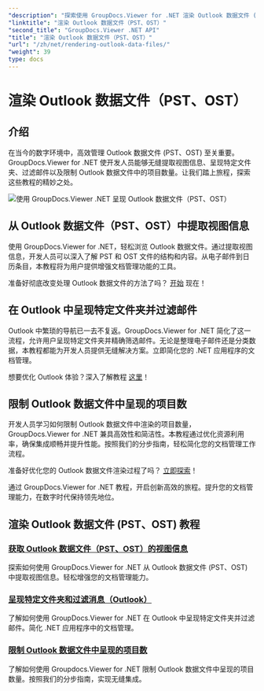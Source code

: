 ```yaml
---
"description": "探索使用 GroupDocs.Viewer for .NET 渲染 Outlook 数据文件 (PST、OST) 的教程。轻松探索高效的文档管理技巧。"
"linktitle": "渲染 Outlook 数据文件（PST、OST）"
"second_title": "GroupDocs.Viewer .NET API"
"title": "渲染 Outlook 数据文件（PST、OST）"
"url": "/zh/net/rendering-outlook-data-files/"
"weight": 39
type: docs
---
```

# 渲染 Outlook 数据文件（PST、OST）

## 介绍

在当今的数字环境中，高效管理 Outlook 数据文件 (PST、OST) 至关重要。GroupDocs.Viewer for .NET 使开发人员能够无缝提取视图信息、呈现特定文件夹、过滤邮件以及限制 Outlook 数据文件中的项目数量。让我们踏上旅程，探索这些教程的精妙之处。

![使用 GroupDocs.Viewer .NET 呈现 Outlook 数据文件（PST、OST）](/viewer/rendering-outlook-data-files/image.png)

## 从 Outlook 数据文件（PST、OST）中提取视图信息
使用 GroupDocs.Viewer for .NET，轻松浏览 Outlook 数据文件。通过提取视图信息，开发人员可以深入了解 PST 和 OST 文件的结构和内容。从电子邮件到日历条目，本教程将为用户提供增强文档管理功能的工具。 

准备好彻底改变处理 Outlook 数据文件的方法了吗？ [开始](./get-view-info-outlook-data-file/) 现在！

## 在 Outlook 中呈现特定文件夹并过滤邮件
Outlook 中繁琐的导航已一去不复返。GroupDocs.Viewer for .NET 简化了这一流程，允许用户呈现特定文件夹并精确筛选邮件。无论是整理电子邮件还是分类数据，本教程都能为开发人员提供无缝解决方案。立即简化您的 .NET 应用程序的文档管理。

想要优化 Outlook 体验？深入了解教程 [这里](./render-specific-folders-and-filter-messages-outlook/)！

## 限制 Outlook 数据文件中呈现的项目数
开发人员学习如何限制 Outlook 数据文件中渲染的项目数量，GroupDocs.Viewer for .NET 兼具高效性和简洁性。本教程通过优化资源利用率，确保集成顺畅并提升性能。按照我们的分步指南，轻松简化您的文档管理工作流程。

准备好优化您的 Outlook 数据文件渲染过程了吗？ [立即探索](./limit-items-to-render-outlook-data-files/)！

通过 GroupDocs.Viewer for .NET 教程，开启创新高效的旅程。提升您的文档管理能力，在数字时代保持领先地位。
## 渲染 Outlook 数据文件 (PST、OST) 教程
### [获取 Outlook 数据文件（PST、OST）的视图信息](./get-view-info-outlook-data-file/)
探索如何使用 GroupDocs.Viewer for .NET 从 Outlook 数据文件 (PST、OST) 中提取视图信息。轻松增强您的文档管理能力。
### [呈现特定文件夹和过滤消息（Outlook）](./render-specific-folders-and-filter-messages-outlook/)
了解如何使用 GroupDocs.Viewer for .NET 在 Outlook 中呈现特定文件夹并过滤邮件。简化 .NET 应用程序中的文档管理。
### [限制 Outlook 数据文件中呈现的项目数](./limit-items-to-render-outlook-data-files/)
了解如何使用 Groupdocs.Viewer for .NET 限制 Outlook 数据文件中呈现的项目数量。按照我们的分步指南，实现无缝集成。